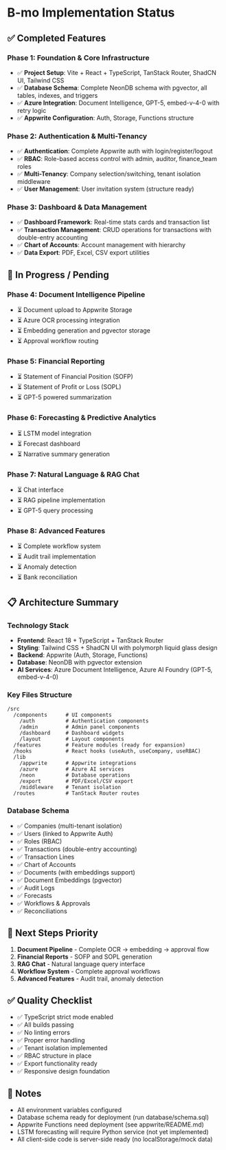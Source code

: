 # B-mo Implementation Status

## ✅ Completed Features

### Phase 1: Foundation & Core Infrastructure
- ✅ **Project Setup**: Vite + React + TypeScript, TanStack Router, ShadCN UI, Tailwind CSS
- ✅ **Database Schema**: Complete NeonDB schema with pgvector, all tables, indexes, and triggers
- ✅ **Azure Integration**: Document Intelligence, GPT-5, embed-v-4-0 with retry logic
- ✅ **Appwrite Configuration**: Auth, Storage, Functions structure

### Phase 2: Authentication & Multi-Tenancy
- ✅ **Authentication**: Complete Appwrite auth with login/register/logout
- ✅ **RBAC**: Role-based access control with admin, auditor, finance_team roles
- ✅ **Multi-Tenancy**: Company selection/switching, tenant isolation middleware
- ✅ **User Management**: User invitation system (structure ready)

### Phase 3: Dashboard & Data Management
- ✅ **Dashboard Framework**: Real-time stats cards and transaction list
- ✅ **Transaction Management**: CRUD operations for transactions with double-entry accounting
- ✅ **Chart of Accounts**: Account management with hierarchy
- ✅ **Data Export**: PDF, Excel, CSV export utilities

## 🚧 In Progress / Pending

### Phase 4: Document Intelligence Pipeline
- ⏳ Document upload to Appwrite Storage
- ⏳ Azure OCR processing integration
- ⏳ Embedding generation and pgvector storage
- ⏳ Approval workflow routing

### Phase 5: Financial Reporting
- ⏳ Statement of Financial Position (SOFP)
- ⏳ Statement of Profit or Loss (SOPL)
- ⏳ GPT-5 powered summarization

### Phase 6: Forecasting & Predictive Analytics
- ⏳ LSTM model integration
- ⏳ Forecast dashboard
- ⏳ Narrative summary generation

### Phase 7: Natural Language & RAG Chat
- ⏳ Chat interface
- ⏳ RAG pipeline implementation
- ⏳ GPT-5 query processing

### Phase 8: Advanced Features
- ⏳ Complete workflow system
- ⏳ Audit trail implementation
- ⏳ Anomaly detection
- ⏳ Bank reconciliation

## 📋 Architecture Summary

### Technology Stack
- **Frontend**: React 18 + TypeScript + TanStack Router
- **Styling**: Tailwind CSS + ShadCN UI with polymorph liquid glass design
- **Backend**: Appwrite (Auth, Storage, Functions)
- **Database**: NeonDB with pgvector extension
- **AI Services**: Azure Document Intelligence, Azure AI Foundry (GPT-5, embed-v-4-0)

### Key Files Structure
```
/src
  /components      # UI components
    /auth          # Authentication components
    /admin         # Admin panel components
    /dashboard     # Dashboard widgets
    /layout        # Layout components
  /features        # Feature modules (ready for expansion)
  /hooks           # React hooks (useAuth, useCompany, useRBAC)
  /lib
    /appwrite      # Appwrite integrations
    /azure         # Azure AI services
    /neon          # Database operations
    /export        # PDF/Excel/CSV export
    /middleware    # Tenant isolation
  /routes          # TanStack Router routes
```

### Database Schema
- ✅ Companies (multi-tenant isolation)
- ✅ Users (linked to Appwrite Auth)
- ✅ Roles (RBAC)
- ✅ Transactions (double-entry accounting)
- ✅ Transaction Lines
- ✅ Chart of Accounts
- ✅ Documents (with embeddings support)
- ✅ Document Embeddings (pgvector)
- ✅ Audit Logs
- ✅ Forecasts
- ✅ Workflows & Approvals
- ✅ Reconciliations

## 🎯 Next Steps Priority

1. **Document Pipeline** - Complete OCR → embedding → approval flow
2. **Financial Reports** - SOFP and SOPL generation
3. **RAG Chat** - Natural language query interface
4. **Workflow System** - Complete approval workflows
5. **Advanced Features** - Audit trail, anomaly detection

## ✅ Quality Checklist

- ✅ TypeScript strict mode enabled
- ✅ All builds passing
- ✅ No linting errors
- ✅ Proper error handling
- ✅ Tenant isolation implemented
- ✅ RBAC structure in place
- ✅ Export functionality ready
- ✅ Responsive design foundation

## 📝 Notes

- All environment variables configured
- Database schema ready for deployment (run database/schema.sql)
- Appwrite Functions need deployment (see appwrite/README.md)
- LSTM forecasting will require Python service (not yet implemented)
- All client-side code is server-side ready (no localStorage/mock data)


